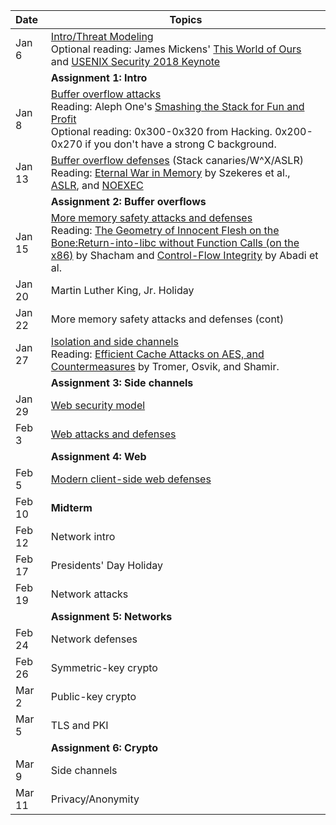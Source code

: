 **Date**    | <center>**Topics**</center>
:-----------|:--------------------------------
Jan  6      |[Intro/Threat Modeling](slides/1-introduction.pdf) <br/> Optional reading: James Mickens' [This World of Ours](https://www.usenix.org/system/files/1401_08-12_mickens.pdf) and [USENIX Security 2018 Keynote](https://www.usenix.org/conference/usenixsecurity18/presentation/mickens)
            | **Assignment 1: Intro**
Jan  8      | [Buffer overflow attacks](slides/2-bufferoverflows.pdf) <br/> Reading: Aleph One's [Smashing the Stack for Fun and Profit](http://phrack.org/issues/49/14.html#article) <br/> Optional reading: 0x300-0x320 from Hacking. 0x200-0x270 if you don't have a strong C background.
Jan 13      | [Buffer overflow defenses](slides/3-lowlevelmitigations.pdf) (Stack canaries/W^X/ASLR) <br/> Reading: [Eternal War in Memory](https://www.nebelwelt.net/publications/files/13Oakland.pdf) by Szekeres et al., [ASLR](https://pax.grsecurity.net/docs/aslr.txt), and [NOEXEC](https://pax.grsecurity.net/docs/noexec.txt)
            | **Assignment 2: Buffer overflows**
Jan 15      | [More memory safety attacks and defenses](slides/4-ropcfimisc.pdf) <br/> Reading: [The Geometry of Innocent Flesh on the Bone:Return-into-libc without Function Calls (on the x86)](papers/shacham:rop.pdf) by Shacham and [Control-Flow Integrity](papers/abadi:cfi.pdf) by Abadi et al.
Jan 20      | Martin Luther King, Jr. Holiday
Jan 22      | More memory safety attacks and defenses (cont)
Jan 27      | [Isolation and side channels](slides/5-isolation.pdf) <br/> Reading: [Efficient Cache Attacks on AES, and Countermeasures](https://link.springer.com/content/pdf/10.1007/s00145-009-9049-y.pdf) by Tromer, Osvik, and Shamir.
            | **Assignment 3: Side channels**
Jan 29      | [Web security model](slides/6-webmodel.pdf)
Feb  3      | [Web attacks and defenses](slides/7-webattacks.pdf)
            | **Assignment 4: Web**
Feb  5      | [Modern client-side web defenses](slides/8-webdefenses.pdf)
Feb 10      | **Midterm**
Feb 12      | Network intro
Feb 17      | Presidents' Day Holiday
Feb 19      | Network attacks
            | **Assignment 5: Networks**
Feb 24      | Network defenses
Feb 26      | Symmetric-key crypto
Mar  2      | Public-key crypto
Mar  5      | TLS and PKI
            | **Assignment 6: Crypto**
Mar  9      | Side channels
Mar 11      | Privacy/Anonymity
